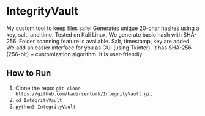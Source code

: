 # IntegrityVault
My custom tool to keep files safe! Generates unique 20-char hashes using a key, salt, and time. Tested on Kali Linux.
We generate basic hash with SHA-256. Folder scanning feature is available. Salt, timestamp, key are added. We add an easier interface for you as GUI (using Tkinter). It has SHA-256 (256-bit) + customization algorithm. It is user-friendly.

## How to Run
1. Clone the repo: `git clone https://github.com/kadirsenturk/IntegrityVault.git`
2. `cd IntegrityVault `
3. `python3 IntegrityVault `
